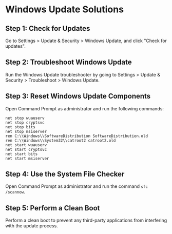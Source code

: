 # Windows Update Solutions

## Step 1: Check for Updates

Go to Settings > Update & Security > Windows Update, and click "Check for updates".

## Step 2: Troubleshoot Windows Update

Run the Windows Update troubleshooter by going to Settings > Update & Security > Troubleshoot > Windows Update.

## Step 3: Reset Windows Update Components

Open Command Prompt as administrator and run the following commands:

```
net stop wuauserv
net stop cryptsvc
net stop bits
net stop msiserver
ren C:\\Windows\\SoftwareDistribution SoftwareDistribution.old
ren C:\\Windows\\System32\\catroot2 catroot2.old
net start wuauserv
net start cryptsvc
net start bits
net start msiserver
```

## Step 4: Use the System File Checker

Open Command Prompt as administrator and run the command `sfc /scannow`.

## Step 5: Perform a Clean Boot

Perform a clean boot to prevent any third-party applications from interfering with the update process.